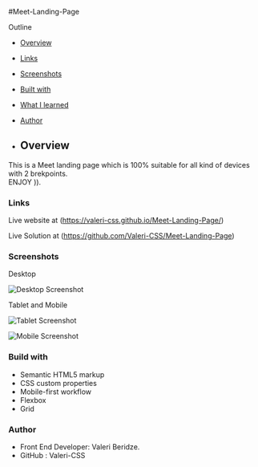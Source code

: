 #Meet-Landing-Page

Outline

- [Overview](#overview)
- [Links](#links)
- [Screenshots](#screenshots)
- [Built with](#built-with)
- [What I learned](#what-I-learned)
- [Author](#author)

- ## Overview
This is a Meet landing page which is 100% suitable for all kind of devices with 2 brekpoints.  
ENJOY )).

### Links

Live website at (https://valeri-css.github.io/Meet-Landing-Page/)

Live Solution at (https://github.com/Valeri-CSS/Meet-Landing-Page)

### Screenshots
Desktop

![Desktop Screenshot](https://github.com/user-attachments/assets/f36c86c0-302b-48d4-9cbd-90d01a5f3e1a)

Tablet and Mobile

![Tablet Screenshot](https://github.com/user-attachments/assets/f6438812-953f-49e1-a50c-7e4f08cf9db2)

![Mobile Screenshot](https://github.com/user-attachments/assets/be4d87b9-1e90-4d8b-8616-70cf2be447b1)


### Build with

- Semantic HTML5 markup
- CSS custom properties
- Mobile-first workflow
- Flexbox
- Grid


### Author

- Front End Developer: Valeri Beridze.
- GitHub : Valeri-CSS
